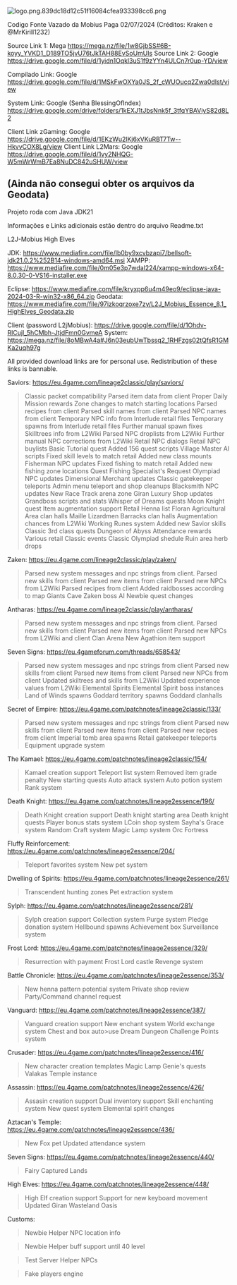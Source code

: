 ![logo.png.839dc18d12c51f16084cfea933398cc6.png](https://storage.l2jbrasil.com/monthly_2022_01/logo.png.839dc18d12c51f16084cfea933398cc6.png)

Codigo Fonte Vazado da Mobius Paga
02/07/2024 (Créditos: Kraken e @MrKirill1232)

Source Link 1: Mega
https://mega.nz/file/1w8GjbSS#6B-koyy_YVKD1_D189TO5jvU76tJkTAH88EvSoUmUls
Source Link 2: Google
https://drive.google.com/file/d/1yidn1Oqkl3uS1f9zYYn4ULCn7r0up-YD/view

Compilado Link: Google
https://drive.google.com/file/d/1MSkFwOXYa0JS_2f_cWUOucq2Zwa0dIst/view

System Link: Google (Senha  BlessingOfIndex)
https://drive.google.com/drive/folders/1kEXJ1tJbsNnk5f_3tfqYBAViyS82d8L2

Client Link zGaming: Google
https://drive.google.com/file/d/1EKzWu2lKj6xVKuRBT7Tw--HkvvCOX8Lg/view
Client Link L2Mars: Google
https://drive.google.com/file/d/1vy2NHQG-W5mWrWmB7Ea8NuDC842uSHUW/view

(Ainda não consegui obter os arquivos da Geodata)
-

Projeto roda com Java JDK21

Informações e Links adicionais estão dentro do arquivo Readme.txt
 
L2J-Mobius High Elves

JDK: https://www.mediafire.com/file/lb0by9xcvbzapi7/bellsoft-jdk21.0.2%252B14-windows-amd64.msi
XAMPP: https://www.mediafire.com/file/0m05e3p7wdal224/xampp-windows-x64-8.0.30-0-VS16-installer.exe

Eclipse: https://www.mediafire.com/file/kryxpp6u4m49eo9/eclipse-java-2024-03-R-win32-x86_64.zip
Geodata: https://www.mediafire.com/file/97izkoqrzoxe7zy/L2J_Mobius_Essence_8.1_HighElves_Geodata.zip

Client (password L2jMobius): https://drive.google.com/file/d/1Ohdv-RlCujI_5hCMbh-JtjdFmn0GvmeA
System: https://mega.nz/file/8oMBwA4a#J6n03eubUwTbssq2_1RHFzgs02tQfsR1GMKa2uqh97g

All provided download links are for personal use. Redistribution of these links is bannable.


Saviors: https://eu.4game.com/lineage2classic/play/saviors/
>Classic packet compatibility
>Parsed item data from client
>Proper Daily Mission rewards
>Zone changes to match starting locations
>Parsed recipes from client
>Parsed skill names from client
>Parsed NPC names from client
>Temporary NPC info from Interlude retail files
>Temporary spawns from Interlude retail files
>Further manual spawn fixes
>Skilltrees info from L2Wiki
>Parsed NPC droplists from L2Wiki
>Further manual NPC corrections from L2Wiki
>Retail NPC dialogs
>Retail NPC buylists
>Basic Tutorial quest
>Added 156 quest scripts
>Village Master AI scripts
>Fixed skill levels to match retail
>Added new class mounts
>Fisherman NPC updates
>Fixed fishing to match retail
>Added new fishing zone locations
>Quest Fishing Specialist's Request
>Olympiad NPC updates
>Dimensional Merchant updates
>Classic gatekeeper teleports
>Admin menu teleport and shop cleanups
>Blacksmith NPC updates
>New Race Track arena zone
>Giran Luxury Shop updates
>Grandboss scripts and stats
>Whisper of Dreams quests
>Moon Knight quest
>Item augmentation support
>Retail Henna list
>Floran Agricultural Area clan halls
>Maille Lizardmen Barracks clan halls
>Augmentation chances from L2Wiki
>Working Runes system
>Added new Savior skills
>Classic 3rd class quests
>Dungeon of Abyss
>Attendance rewards
>Various retail Classic events
>Classic Olympiad shedule
>Ruin area herb drops

Zaken: https://eu.4game.com/lineage2classic/play/zaken/
>Parsed new system messages and npc strings from client.
>Parsed new skills from client
>Parsed new items from client
>Parsed new NPCs from L2Wiki
>Parsed recipes from client
>Added raidbosses according to map
>Giants Cave
>Zaken boss AI
>Newbie quest changes

Antharas: https://eu.4game.com/lineage2classic/play/antharas/
>Parsed new system messages and npc strings from client.
>Parsed new skills from client
>Parsed new items from client
>Parsed new NPCs from L2Wiki and client
>Clan Arena
>New Agathion item support

Seven Signs: https://eu.4gameforum.com/threads/658543/
>Parsed new system messages and npc strings from client
>Parsed new skills from client
>Parsed new items from client
>Parsed new NPCs from client
>Updated skiltrees and skills from L2Wiki
>Updated experience values from L2Wiki
>Elemental Spirits
>Elemental Spirit boss instances
>Land of Winds spawns
>Goddard territory spawns
>Goddard clanhalls

Secret of Empire: https://eu.4game.com/patchnotes/lineage2classic/133/
>Parsed new system messages and npc strings from client
>Parsed new skills from client
>Parsed new items from client
>Parsed new recipes from client
>Imperial tomb area spawns
>Retail gatekeeper teleports
>Equipment upgrade system

The Kamael: https://eu.4game.com/patchnotes/lineage2classic/154/
>Kamael creation support
>Teleport list system
>Removed item grade penalty
>New starting quests
>Auto attack system
>Auto potion system
>Rank system

Death Knight: https://eu.4game.com/patchnotes/lineage2essence/196/
>Death Knight creation support
>Death knight starting area
>Death knight quests
>Player bonus stats system
>LCoin shop system
>Sayha's Grace system
>Random Craft system
>Magic Lamp system
>Orc Fortress

Fluffy Reinforcement: https://eu.4game.com/patchnotes/lineage2essence/204/
>Teleport favorites system
>New pet system

Dwelling of Spirits: https://eu.4game.com/patchnotes/lineage2essence/261/
>Transcendent hunting zones
>Pet extraction system

Sylph: https://eu.4game.com/patchnotes/lineage2essence/281/
>Sylph creation support
>Collection system
>Purge system
>Pledge donation system
>Hellbound spawns
>Achievement box
>Surveillance system

Frost Lord: https://eu.4game.com/patchnotes/lineage2essence/329/
>Resurrection with payment
>Frost Lord castle
>Revenge system

Battle Chronicle: https://eu.4game.com/patchnotes/lineage2essence/353/
>New henna pattern potential system
>Private shop review
>Party/Command channel request

Vanguard: https://eu.4game.com/patchnotes/lineage2essence/387/
>Vanguard creation support
>New enchant system
>World exchange system
>Chest and box auto>use
>Dream Dungeon
>Challenge Points system

Crusader: https://eu.4game.com/patchnotes/lineage2essence/416/
>New character creation templates
>Magic Lamp Genie's quests
>Valakas Temple instance

Assassin: https://eu.4game.com/patchnotes/lineage2essence/426/
>Assasin creation support
>Dual inventory support
>Skill enchanting system
>New quest system
>Elemental spirit changes

Aztacan's Temple: https://eu.4game.com/patchnotes/lineage2essence/436/
>New Fox pet
>Updated attendance system

Seven Signs: https://eu.4game.com/patchnotes/lineage2essence/440/
>Fairy Captured Lands

High Elves: https://eu.4game.com/patchnotes/lineage2essence/448/
>High Elf creation support
>Support for new keyboard movement
>Updated Giran
>Wasteland Oasis


Customs:

>Newbie Helper NPC location info

>Newbie Helper buff support until 40 level

>Test Server Helper NPCs

>Fake players engine
